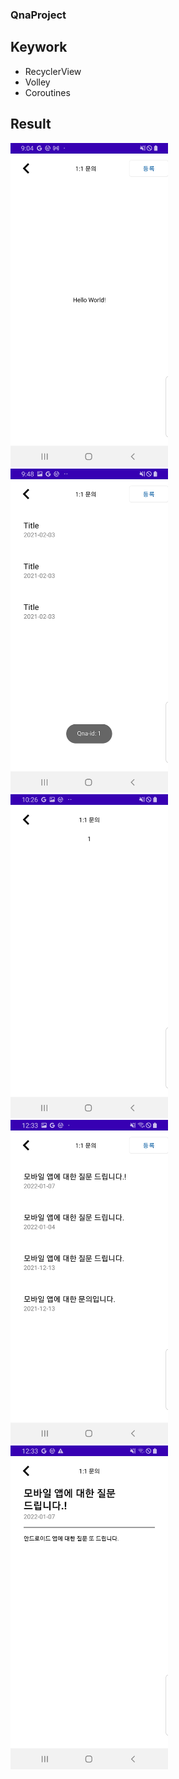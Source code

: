 ### QnaProject

## Keywork
- RecyclerView
- Volley
- Coroutines

## Result
<img src="./screenshots/01_qna-toolbar.jpg" width="50%" height="50%" />
<img src="./screenshots/02_qna-layout.jpg" width="50%" height="50%" />
<img src="./screenshots/03_qna_detail-toolbar&intent.jpg" width="50%" height="50%" />
<img src="./screenshots/04_qna-interface-connect.jpg" width="50%" height="50%" />
<img src="./screenshots/05_qna_detail-interface-connect.jpg" width="50%" height="50%" />
